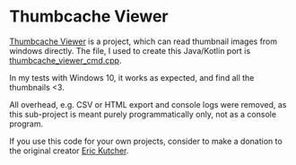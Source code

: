 # Thumbcache Viewer

[Thumbcache Viewer](https://github.com/thumbcacheviewer/thumbcacheviewer) is a project, which can read thumbnail images from windows directly.
The file, I used to create this Java/Kotlin port is [thumbcache_viewer_cmd.cpp](https://github.com/thumbcacheviewer/thumbcacheviewer/blob/master/thumbcache_viewer_cmd/thumbcache_viewer_cmd.cpp).

In my tests with Windows 10, it works as expected, and find all the thumbnails <3.

All overhead, e.g. CSV or HTML export and console logs were removed, as this sub-project is meant purely programmatically only, not as a console program.

If you use this code for your own projects, consider to make a donation to the original creator [Eric Kutcher](https://www.paypal.com/cgi-bin/webscr?cmd=_donations&business=B8KT7Z87ECW66&lc=US&item_name=Thumbs%20Viewer&currency_code=USD&bn=PP%2dDonationsBF%3abtn_donateCC_LG%2egif%3aNonHosted).